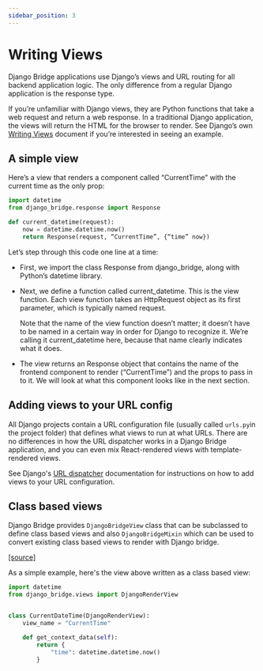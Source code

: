 ```yaml
---
sidebar_position: 3
---
```


# Writing Views

Django Bridge applications use Django’s views and URL routing for all backend application logic.
The only difference from a regular Django application is the response type.

If you’re unfamiliar with Django views, they are Python functions that take a web request and return a web response.
In a traditional Django application, the views will return the HTML for the browser to render. See Django’s own [Writing Views](https://docs.djangoproject.com/en/5.0/topics/http/views/) document if you’re interested in seeing an example.

## A simple view

Here’s a view that renders a component called “CurrentTime” with the current time as the only prop:

```python
import datetime
from django_bridge.response import Response

def current_datetime(request):
    now = datetime.datetime.now()
    return Response(request, “CurrentTime”, {“time” now})
```

Let’s step through this code one line at a time:

- First, we import the class Response from django_bridge, along with Python’s datetime library.

- Next, we define a function called current_datetime. This is the view function. Each view function takes an HttpRequest object as its first parameter, which is typically named request.

  Note that the name of the view function doesn’t matter; it doesn’t have to be named in a certain way in order for Django to recognize it. We’re calling it current_datetime here, because that name clearly indicates what it does.

- The view returns an Response object that contains the name of the frontend component to render (“CurrentTime”) and the props to pass in to it. We will look at what this component looks like in the next section.

## Adding views to your URL config

All Django projects contain a URL configuration file (usually called ``urls.py``in the project folder) that defines what views to run at what URLs. There are no differences in how the URL dispatcher works in a Django Bridge application, and you can even mix React-rendered views with template-rendered views.

See Django's [URL dispatcher](https://docs.djangoproject.com/en/5.0/topics/http/urls/) documentation for instructions on how to add views to your URL configuration.

## Class based views

Django Bridge provides ``DjangoBridgeView`` class that can be subclassed to define class based views
and also ``DjangoBridgeMixin`` which can be used to convert existing class based views to render with Django bridge.

[[source]](https://github.com/django-bridge/django-bridge/blob/main/python/django_bridge/views.py)

As a simple example, here's the view above written as a class based view:

```python
import datetime
from django_bridge.views import DjangoRenderView


class CurrentDateTime(DjangoRenderView):
    view_name = "CurrentTime"

    def get_context_data(self):
        return {
            "time": datetime.datetime.now()
        }
```
